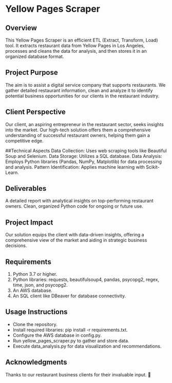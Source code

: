 # Yellow Pages Scraper
## Overview
This Yellow Pages Scraper is an efficient ETL (Extract, Transform, Load) tool. It extracts restaurant data from Yellow Pages in Los Angeles, processes and cleans the data for analysis, and then stores it in an organized database format.

## Project Purpose
The aim is to assist a digital service company that supports restaurants. We gather detailed restaurant information, clean and analyze it to identify potential business opportunities for our clients in the restaurant industry.

## Client Perspective
Our client, an aspiring entrepreneur in the restaurant sector, seeks insights into the market. Our high-tech solution offers them a comprehensive understanding of successful restaurant owners, helping them gain a competitive edge.

##Technical Aspects
Data Collection: Uses web scraping tools like Beautiful Soup and Selenium.
Data Storage: Utilizes a SQL database.
Data Analysis: Employs Python libraries (Pandas, NumPy, Matplotlib) for data processing and analysis.
Pattern Identification: Applies machine learning with Scikit-Learn.

## Deliverables
A detailed report with analytical insights on top-performing restaurant owners.
Clean, organized Python code for ongoing or future use.

## Project Impact
Our solution equips the client with data-driven insights, offering a comprehensive view of the market and aiding in strategic business decisions.

## Requirements
1. Python 3.7 or higher.
2. Python libraries: requests, beautifulsoup4, pandas, psycopg2, regex, time, json, and psycopg2.
3. An AWS database.
4. An SQL client like DBeaver for database connectivity.

## Usage Instructions
- Clone the repository.
- Install required libraries: pip install -r requirements.txt.
- Configure the AWS database in config.py.
- Run yellow_pages_scraper.py to gather and store data.
- Execute data_analysis.py for data visualization and recommendations.

## Acknowledgments
Thanks to our restaurant business clients for their invaluable input. 🥰
